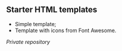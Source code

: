 ## Starter HTML templates

- Simple template;
- Template with icons from Font Awesome.

*Private repository*
